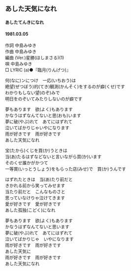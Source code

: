 ## あした天気になれ
####  あしたてんきになれ
####  1981.03.05


作詞      中島みゆき  
作曲      中島みゆき  
編曲 (Ver.)星勝(ほしまさる)(1)  
唄         中島みゆき  
□ LYRIC (a)●『臨月(りんげつ)』   

何(なに)ンにつけ　一応(いちおう)は  
絶望(ぜつぼう)的(てき)観測(かんそく)をするのが癖(くせ)です  
わかりもしない望(のぞ)みで  
明日をのぞいてみたりしないのが癖です  
  
夢もあります　欲(よく)もあります  
かなうはずなんてないと思(おも)います  
夢に破(やぶ)れて　あてにはずれて  
泣いてばかりじゃいやになります  
雨が好きです　雨が好きです  
あした天気になれ  
  
宝(たから)くじを買(か)うときは  
当(あ)たるはずなどないと言いながら買(か)います  
そのくせ誰かがかつて  
一等賞(いっとうしょう)をもらった店(みせ)で　買(か)うんです  
  
はずれたときは　当(あ)たり前だと  
きかれる前から笑ってみせます  
当たり前だと　こんなものさと  
思っていなけりゃ泣けてきます  
愛が好きです　愛が好きです  
あした孤独(こどく)になれ  
  
夢もあります　欲(よく)もあります  
かなうはずなんてないと思います  
夢に破(やぶ)れて　あてにはずれて  
泣いてばかりじゃ　いやになります  
雨が好きです　雨が好きです  
あした天気に  
雨が好きです　雨が好きです  
あした天気になれ  
